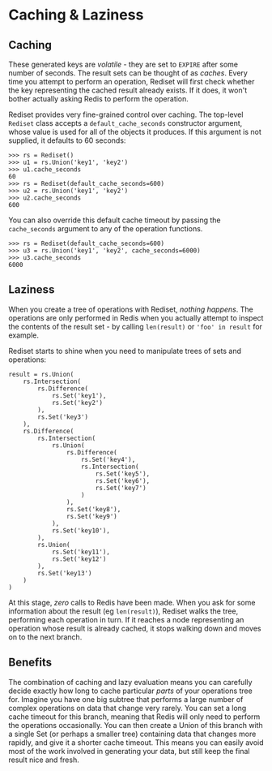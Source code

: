 # Caching & Laziness

## Caching

These generated keys are *volatile* - they are set to `EXPIRE` after some
number of seconds. The result sets can be thought of as *caches*. Every time
you attempt to perform an operation, Rediset will first check whether the key
representing the cached result already exists. If it does, it won't bother
actually asking Redis to perform the operation.

Rediset provides very fine-grained control over caching. The top-level
`Rediset` class accepts a `default_cache_seconds` constructor argument, whose
value is used for all of the objects it produces. If this argument is not
supplied, it defaults to 60 seconds:

    >>> rs = Rediset()
    >>> u1 = rs.Union('key1', 'key2')
    >>> u1.cache_seconds
    60
    >>> rs = Rediset(default_cache_seconds=600)
    >>> u2 = rs.Union('key1', 'key2')
    >>> u2.cache_seconds
    600

You can also override this default cache timeout by passing the `cache_seconds`
argument to any of the operation functions.

    >>> rs = Rediset(default_cache_seconds=600)
    >>> u3 = rs.Union('key1', 'key2', cache_seconds=6000)
    >>> u3.cache_seconds
    6000

## Laziness

When you create a tree of operations with Rediset, *nothing happens*. The
operations are only performed in Redis when you actually attempt to inspect
the contents of the result set - by calling `len(result)` or `'foo' in
result` for example.

Rediset starts to shine when you need to manipulate trees of sets and
operations:

    result = rs.Union(
        rs.Intersection(
            rs.Difference(
                rs.Set('key1'),
                rs.Set('key2')
            ),
            rs.Set('key3')
        ),
        rs.Difference(
            rs.Intersection(
                rs.Union(
                    rs.Difference(
                        rs.Set('key4'),
                        rs.Intersection(
                            rs.Set('key5'),
                            rs.Set('key6'),
                            rs.Set('key7')
                        )
                    ),
                    rs.Set('key8'),
                    rs.Set('key9')
                ),
                rs.Set('key10'),
            ),
            rs.Union(
                rs.Set('key11'),
                rs.Set('key12')
            ),
            rs.Set('key13')
        )
    )

At this stage, *zero* calls to Redis have been made. When you ask for some
information about the result (eg `len(result)`), Rediset walks the tree,
performing each operation in turn. If it reaches a node representing an
operation whose result is already cached, it stops walking down and moves on
to the next branch.

## Benefits

The combination of caching and lazy evaluation means you can carefully decide
exactly how long to cache particular *parts* of your operations tree for.
Imagine you have one big subtree that performs a large number of complex
operations on data that change very rarely. You can set a long cache timeout
for this branch, meaning that Redis will only need to perform the operations
occasionally. You can then create a Union of this branch with a single Set (or
perhaps a smaller tree) containing data that changes more rapidly, and give it
a shorter cache timeout. This means you can easily avoid most of the work
involved in generating your data, but still keep the final result nice and
fresh.
